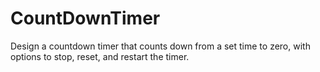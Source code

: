 # CountDownTimer
Design a countdown timer that counts down from a set time to zero, with options to stop, reset, and restart the timer.
